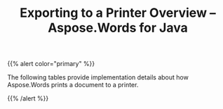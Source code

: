 ﻿---
title: Exporting to a Printer Overview – Aspose.Words for Java
articleTitle: Exporting to a Printer Overview
linktitle: Exporting to a Printer Overview
description: "Work with various features when sending a document to printer."
type: docs
weight: 50
url: /java/exporting-to-a-printer-overview/
---

{{% alert color="primary" %}}

The following tables provide implementation details about how Aspose.Words prints a document to a printer.

{{% /alert %}}
